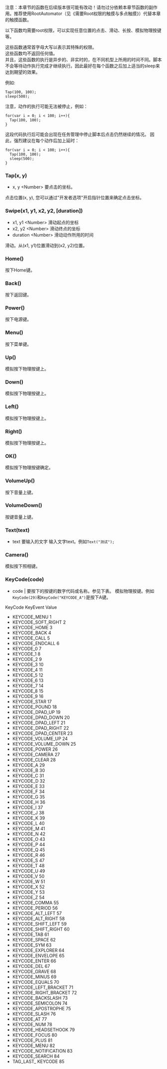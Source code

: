
注意：本章节的函数在后续版本很可能有改动！请勿过分依赖本章节函数的副作用。推荐使用RootAutomator（见《需要Root权限的触摸与多点触摸》）代替本章的触摸函数。

以下函数均需要root权限，可以实现任意位置的点击、滑动、长按、模拟物理按键等。

这些函数通常首字母大写以表示其特殊的权限。  
这些函数均不返回任何值。  
并且，这些函数的执行是异步的、非实时的，在不同机型上所用的时间不同。脚本不会等待动作执行完成才继续执行。因此最好在每个函数之后加上适当的sleep来达到期望的效果。


例如:
```
Tap(100, 100);
sleep(500);
```

注意，动作的执行可能无法被停止，例如：
```
for(var i = 0; i < 100; i++){
  Tap(100, 100);
}
```
这段代码执行后可能会出现在任务管理中停止脚本后点击仍然继续的情况。
因此，强烈建议在每个动作后加上延时：
```
for(var i = 0; i < 100; i++){
  Tap(100, 100);
  sleep(500);
}
```


### Tap(x, y)
* x, y \<Number\> 要点击的坐标。

点击位置(x, y), 您可以通过"开发者选项"开启指针位置来确定点击坐标。

### Swipe(x1, y1, x2, y2, \[duration\])
* x1, y1 \<Number\> 滑动起点的坐标
* x2, y2 \<Number\> 滑动终点的坐标
* duration \<Number\> 滑动动作所用的时间

滑动。从(x1, y1)位置滑动到(x2, y2)位置。

### Home()
按下Home键。

### Back()
按下返回键。

### Power()
按下电源键。

### Menu()
按下菜单键。

### Up()
模拟按下物理按键上。

### Down()
模拟按下物理按键上。

### Left()
模拟按下物理按键上。

### Right()
模拟按下物理按键上。

### OK()
模拟按下物理按键确定。

### VolumeUp()
按下音量上键。

### VolumeDown()
按键音量上键。

### Text(text)
* text <String> 要输入的文字
输入文字text。例如`Text("测试");`

### Camera()
模拟按下照相键。

### KeyCode(code)
* code <Number> | <String> 要按下的按键的数字代码或名称。参见下表。
模拟物理按键。例如`KeyCode(29)`和`KeyCode("KEYCODE_A")`是按下A键。

KeyCode             KeyEvent Value  
* KEYCODE_MENU 1  
* KEYCODE_SOFT_RIGHT 2  
* KEYCODE_HOME 3  
* KEYCODE_BACK 4  
* KEYCODE_CALL 5  
* KEYCODE_ENDCALL 6  
* KEYCODE_0 7  
* KEYCODE_1 8  
* KEYCODE_2 9  
* KEYCODE_3 10  
* KEYCODE_4 11  
* KEYCODE_5 12  
* KEYCODE_6 13  
* KEYCODE_7 14  
* KEYCODE_8 15  
* KEYCODE_9 16  
* KEYCODE_STAR 17  
* KEYCODE_POUND 18  
* KEYCODE_DPAD_UP 19  
* KEYCODE_DPAD_DOWN 20  
* KEYCODE_DPAD_LEFT 21  
* KEYCODE_DPAD_RIGHT 22  
* KEYCODE_DPAD_CENTER 23  
* KEYCODE_VOLUME_UP 24  
* KEYCODE_VOLUME_DOWN 25  
* KEYCODE_POWER 26  
* KEYCODE_CAMERA 27  
* KEYCODE_CLEAR 28  
* KEYCODE_A 29  
* KEYCODE_B 30  
* KEYCODE_C 31  
* KEYCODE_D 32  
* KEYCODE_E 33  
* KEYCODE_F 34  
* KEYCODE_G 35  
* KEYCODE_H 36  
* KEYCODE_I 37  
* KEYCODE_J 38  
* KEYCODE_K 39  
* KEYCODE_L 40  
* KEYCODE_M 41  
* KEYCODE_N 42  
* KEYCODE_O 43  
* KEYCODE_P 44  
* KEYCODE_Q 45  
* KEYCODE_R 46  
* KEYCODE_S 47  
* KEYCODE_T 48  
* KEYCODE_U 49  
* KEYCODE_V 50  
* KEYCODE_W 51  
* KEYCODE_X 52  
* KEYCODE_Y 53  
* KEYCODE_Z 54  
* KEYCODE_COMMA 55  
* KEYCODE_PERIOD 56  
* KEYCODE_ALT_LEFT 57  
* KEYCODE_ALT_RIGHT 58  
* KEYCODE_SHIFT_LEFT 59  
* KEYCODE_SHIFT_RIGHT 60  
* KEYCODE_TAB 61  
* KEYCODE_SPACE 62  
* KEYCODE_SYM 63  
* KEYCODE_EXPLORER 64  
* KEYCODE_ENVELOPE 65  
* KEYCODE_ENTER 66  
* KEYCODE_DEL 67  
* KEYCODE_GRAVE 68  
* KEYCODE_MINUS 69  
* KEYCODE_EQUALS 70  
* KEYCODE_LEFT_BRACKET 71  
* KEYCODE_RIGHT_BRACKET 72  
* KEYCODE_BACKSLASH 73  
* KEYCODE_SEMICOLON 74  
* KEYCODE_APOSTROPHE 75  
* KEYCODE_SLASH 76  
* KEYCODE_AT 77  
* KEYCODE_NUM 78  
* KEYCODE_HEADSETHOOK 79  
* KEYCODE_FOCUS 80  
* KEYCODE_PLUS 81  
* KEYCODE_MENU 82  
* KEYCODE_NOTIFICATION 83  
* KEYCODE_SEARCH 84  
* TAG_LAST_ KEYCODE 85  


